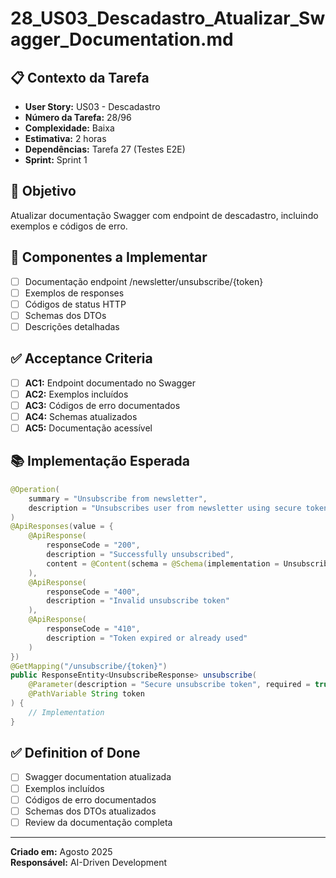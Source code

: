 # 28_US03_Descadastro_Atualizar_Swagger_Documentation.md

## 📋 Contexto da Tarefa
- **User Story:** US03 - Descadastro
- **Número da Tarefa:** 28/96
- **Complexidade:** Baixa
- **Estimativa:** 2 horas
- **Dependências:** Tarefa 27 (Testes E2E)
- **Sprint:** Sprint 1

## 🎯 Objetivo
Atualizar documentação Swagger com endpoint de descadastro, incluindo exemplos e códigos de erro.

## 📝 Componentes a Implementar
- [ ] Documentação endpoint /newsletter/unsubscribe/{token}
- [ ] Exemplos de responses
- [ ] Códigos de status HTTP
- [ ] Schemas dos DTOs
- [ ] Descrições detalhadas

## ✅ Acceptance Criteria
- [ ] **AC1:** Endpoint documentado no Swagger
- [ ] **AC2:** Exemplos incluídos
- [ ] **AC3:** Códigos de erro documentados
- [ ] **AC4:** Schemas atualizados
- [ ] **AC5:** Documentação acessível

## 📚 Implementação Esperada
```java
@Operation(
    summary = "Unsubscribe from newsletter",
    description = "Unsubscribes user from newsletter using secure token"
)
@ApiResponses(value = {
    @ApiResponse(
        responseCode = "200", 
        description = "Successfully unsubscribed",
        content = @Content(schema = @Schema(implementation = UnsubscribeResponse.class))
    ),
    @ApiResponse(
        responseCode = "400", 
        description = "Invalid unsubscribe token"
    ),
    @ApiResponse(
        responseCode = "410", 
        description = "Token expired or already used"
    )
})
@GetMapping("/unsubscribe/{token}")
public ResponseEntity<UnsubscribeResponse> unsubscribe(
    @Parameter(description = "Secure unsubscribe token", required = true)
    @PathVariable String token
) {
    // Implementation
}
```

## ✅ Definition of Done
- [ ] Swagger documentation atualizada
- [ ] Exemplos incluídos  
- [ ] Códigos de erro documentados
- [ ] Schemas dos DTOs atualizados
- [ ] Review da documentação completa

---
**Criado em:** Agosto 2025  
**Responsável:** AI-Driven Development